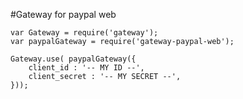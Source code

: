 #Gateway for paypal web

	var Gateway = require('gateway');
	var paypalGateway = require('gateway-paypal-web');

	Gateway.use( paypalGateway({
		client_id : '-- MY ID --',
		client_secret : '-- MY SECRET --',
	}));
